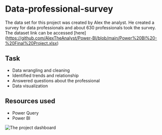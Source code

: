 # Data-professional-survey

The data set for this project was created by Alex the analyst. He created a survey for data professionals and about 630 professionals took the survey.
The dataset link can be accessed [here] (https://github.com/AlexTheAnalyst/Power-BI/blob/main/Power%20BI%20-%20Final%20Project.xlsx)

##  Task
* Data wrangling and cleaning
* Identified trends and relationship
* Answered questions about the professional
* Data visualization


## Resources used
* Power Query
* Power BI

![The project dashboard]()

